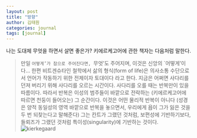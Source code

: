 ```yaml
---
layout: post
title: "방향"
author: 김태원
categories: journal
tags: [journal]
---
```


나는 도대체 무엇을 하면서 살면 좋은가?
키에르케고어에 관한 책자는 다음처럼 말한다.
> 만일 `어떻게’가 참으로 주어진다면, `무엇’도 주어지며, 이것은 신앙의 `어떻게’이다…
한편
> 비트겐슈타인 철학에서 삶의 형식(form of life)은 의사소통 수단으로서 언어가 작동하기 위한 전제이자 토대이다
라고 한다.
지금은 어쩌면 사다리를 던져 버리기 위해 사다리를 오르는 시간이다.
사다리를 오를 때는 반복만이 있을 따름이다.
> 따라서 반복은 이성의 범주들이 바깥으로 전락하는 (키에르케고어에 따르면 천둥이 들어오는) 그 순간이다. 이것은 어떤 물리적 반복이 아니다 (성경은 양적 동일성의 영역 바깥으로 반복을 놓으면서, 우리에게 욥이 그가 잃은 것을 두 번 되찾는다고 말해준다) 그는 칸트가 그랬던 것처럼, 보편성에 기반하기보다, 들뢰즈가 그랬던 것처럼 특이성(singularity)에 기반하는 것이다.
![kierkegaard](https://relevantmagazine.com/wp-content/uploads/2017/06/Kierkegaard.jpg)
